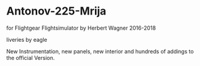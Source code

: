 # Antonov-225-Mrija

for Flightgear Flightsimulator by Herbert Wagner 2016-2018

liveries by eagle

New Instrumentation, new panels, new interior and hundreds of addings to the official Version.
